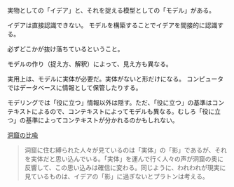 実物としての「イデア」と、それを捉える模型としての「モデル」がある。

イデアは直接認識できない。
モデルを構築することでイデアを間接的に認識する。

必ずどこかが抜け落ちているということ。

モデルの作り（捉え方、解釈）によって、見え方も異なる。

実用上は、モデルに実体が必要だ。実体がないと形だけになる。
コンピュータではデータベースに情報として保管したりする。

モデリングでは「役に立つ」情報以外は隠す。ただ、「役に立つ」の基準はコンテキストによるので、コンテキストによってモデルも異なる。むしろ「役に立つ」の基準によってコンテキストが分かれるのかもしれない。

[洞窟の比喩](https://ja.wikipedia.org/wiki/%E6%B4%9E%E7%AA%9F%E3%81%AE%E6%AF%94%E5%96%A9)

> 洞窟に住む縛られた人々が見ているのは「実体」の「影」であるが、それを実体だと思い込んでいる。「実体」を運んで行く人々の声が洞窟の奥に反響して、この思い込みは確信に変わる。同じように、われわれが現実に見ているものは、イデアの「影」に過ぎないとプラトンは考える。
